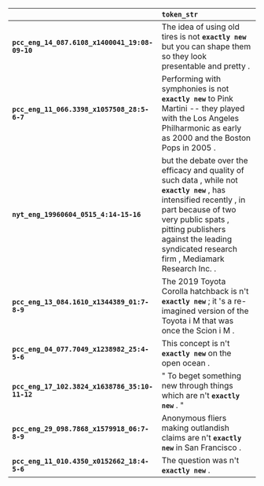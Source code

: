 |                                                | `token_str`                                                                                                                                                                                                                                                 |
|:-----------------------------------------------|:------------------------------------------------------------------------------------------------------------------------------------------------------------------------------------------------------------------------------------------------------------|
| **`pcc_eng_14_087.6108_x1400041_19:08-09-10`** | The idea of using old tires is not __`exactly new`__ but you can shape them so they look presentable and pretty .                                                                                                                                           |
| **`pcc_eng_11_066.3398_x1057508_28:5-6-7`**    | Performing with symphonies is not __`exactly new`__ to Pink Martini -- they played with the Los Angeles Philharmonic as early as 2000 and the Boston Pops in 2005 .                                                                                         |
| **`nyt_eng_19960604_0515_4:14-15-16`**         | but the debate over the efficacy and quality of such data , while not __`exactly new`__ , has intensified recently , in part because of two very public spats , pitting publishers against the leading syndicated research firm , Mediamark Research Inc. . |
| **`pcc_eng_13_084.1610_x1344389_01:7-8-9`**    | The 2019 Toyota Corolla hatchback is n't __`exactly new`__ ; it 's a re-imagined version of the Toyota i M that was once the Scion i M .                                                                                                                    |
| **`pcc_eng_04_077.7049_x1238982_25:4-5-6`**    | This concept is n't __`exactly new`__ on the open ocean .                                                                                                                                                                                                   |
| **`pcc_eng_17_102.3824_x1638786_35:10-11-12`** | " To beget something new through things which are n't __`exactly new`__ . "                                                                                                                                                                                 |
| **`pcc_eng_29_098.7868_x1579918_06:7-8-9`**    | Anonymous fliers making outlandish claims are n't __`exactly new`__ in San Francisco .                                                                                                                                                                      |
| **`pcc_eng_11_010.4350_x0152662_18:4-5-6`**    | The question was n't __`exactly new`__ .                                                                                                                                                                                                                    |
